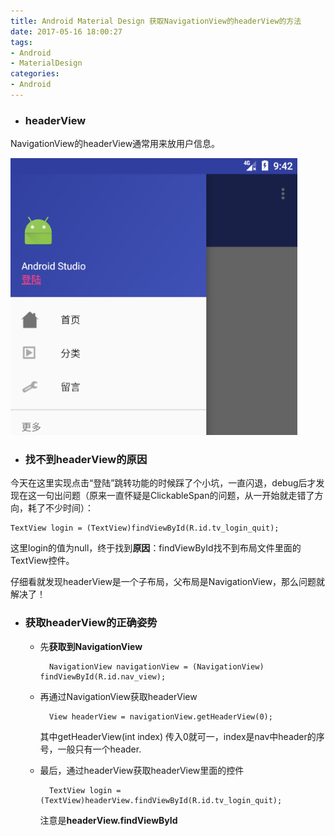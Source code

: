 ```yaml
---
title: Android Material Design 获取NavigationView的headerView的方法
date: 2017-05-16 18:00:27
tags:
- Android
- MaterialDesign
categories:
- Android
---
```


- ### headerView

NavigationView的headerView通常用来放用户信息。

![用户信息](2017-05-16-Android-Material-Design-获取NavigationView的headerView的方法/headerView.png)


- ### 找不到headerView的原因

今天在这里实现点击“登陆”跳转功能的时候踩了个小坑，一直闪退，debug后才发现在这一句出问题（原来一直怀疑是ClickableSpan的问题，从一开始就走错了方向，耗了不少时间）：

    TextView login = (TextView)findViewById(R.id.tv_login_quit);

这里login的值为null，终于找到****原因****：findViewById找不到布局文件里面的TextView控件。

仔细看就发现headerView是一个子布局，父布局是NavigationView，那么问题就解决了！

- ### 获取headerView的****正确姿势****

    - 先****获取到NavigationView****

            NavigationView navigationView = (NavigationView) findViewById(R.id.nav_view);

    - 再通过NavigationView获取headerView

            View headerView = navigationView.getHeaderView(0);

            
        其中getHeaderView(int index) 传入0就可一，index是nav中header的序号，一般只有一个header.

    - 最后，通过headerView获取headerView里面的控件

            TextView login = (TextView)headerView.findViewById(R.id.tv_login_quit);

        注意是****headerView.findViewById****